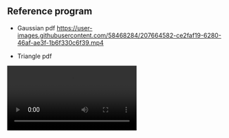 ## Reference program
- Gaussian pdf
https://user-images.githubusercontent.com/58468284/207664582-ce2faf19-6280-46af-ae3f-1b6f330c6f39.mp4

- Triangle pdf

<video src= videos/trianglepdf.mp4>

- Sine pdf

<video src= videos/sinepdf.mp4>

- Noisy pdf

<video src= videos/noisypdf.mp4>


## Summary

Pipeline stages:
1. Fetch
2. Decode
3. Execute
4. Memory
5. Writeback

General Idea: Add registers between each of the five stages

Distinguish signals: F,D,E,M,W to indicate which stage the signal has reached

Register file is written on falling edge of CLK

## Pipeline Hazards
1. Data Hazard
- Register value is not yet written back to register file
(a) Insert nops
(b) Forwarding
(c) Adding Hazard Unit

2. Control Hazard
- Next instruction not decided yet (caused by branch)
    beq, bne

## Sample
![image](https://user-images.githubusercontent.com/58468284/205861052-39326a98-bbf0-4428-95f8-4ff8f7ecbdb9.png)

## Task Distribution:
1. Registers + Control Unit(a)          - SD
2. Overall top module                   - YX
3. Data Hazard                          - ZE
4. Control Unit(b) + Control Hazard     - QJ
